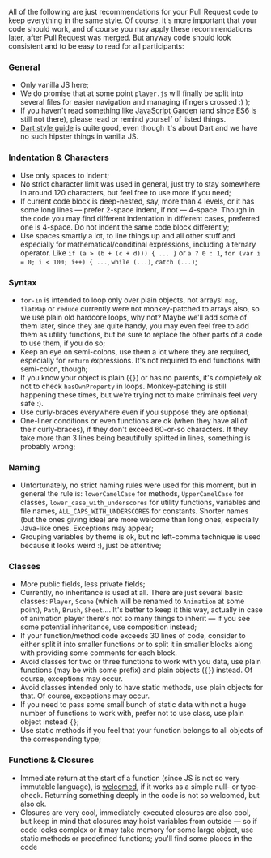 All of the following are just recommendations for your Pull Request code to keep everything in the same style. Of course, it's more important that your code should work, and of course you may apply these recommendations later, after Pull Request was merged. But anyway code should look consistent and to be easy to read for all participants:

### General

* Only vanilla JS here;
* We do promise that at some point `player.js` will finally be split into several files for easier navigation and managing (fingers crossed :) );
* If you haven't read something like [JavaScript Garden](http://bonsaiden.github.io/JavaScript-Garden/) (and since ES6 is still not there), please read or remind yourself of listed things.
* [Dart style guide](https://www.dartlang.org/articles/style-guide/) is quite good, even though it's about Dart and we have no such hipster things in vanilla JS.

### Indentation & Characters

* Use only spaces to indent;
* No strict character limit was used in general, just try to stay somewhere in around 120 characters, but feel free to use more if you need;
* If current code block is deep-nested, say, more than 4 levels, or it has some long lines — prefer 2-space indent, if not — 4-space. Though in the code you may find different indentation in different cases, preferred one is 4-space. Do not indent the same code block differently;
* Use spaces smartly a lot, to line things up and all other stuff and especially for mathematical/conditinal expressions, including a ternary operator. Like `if (a > (b + (c + d))) { ... }` or `a ? 0 : 1`, `for (var i = 0; i < 100; i++) { ...`, `while (...)`, `catch (...)`;

### Syntax

* `for-in` is intended to loop only over plain objects, not arrays! `map`, `flatMap` or `reduce` currently were not monkey-patched to arrays also, so we use plain old hardcore loops, why not? Maybe we'll add some of them later, since they are quite handy, you may even feel free to add them as utility functions, but be sure to replace the other parts of a code to use them, if you do so;
* Keep an eye on semi-colons, use them a lot where they are required, especially for `return` expressions. It's not required to end functions with semi-colon, though;
* If you know your object is plain (`{}`) or has no parents, it's completely ok not to check `hasOwnProperty` in loops. Monkey-patching is still happening these times, but we're trying not to make criminals feel very safe :).
* Use curly-braces everywhere even if you suppose they are optional;
* One-liner conditions or even functions are ok (when they have all of their curly-braces), if they don't exceed 60-or-so characters. If they take more than 3 lines being beautifully splitted in lines, something is probably wrong;

### Naming

* Unfortunately, no strict naming rules were used for this moment, but in general the rule is: `lowerCamelCase` for methods, `UpperCamelCase` for classes, `lower_case_with_underscores` for utility functions, variables and file names, `ALL_CAPS_WITH_UNDERSCORES` for constants. Shorter names (but the ones giving idea) are more welcome than long ones, especially Java-like ones. Exceptions may appear;
* Grouping variables by theme is ok, but no left-comma technique is used because it looks weird :), just be attentive;

### Classes

* More public fields, less private fields;
* Currently, no inheritance is used at all. There are just several basic classes: `Player`, `Scene` (which will be renamed to `Animation` at some point), `Path`, `Brush`, `Sheet`.... It's better to keep it this way, actually in case of animation player there's not so many things to inherit — if you see some potential inheritance, use composition instead;
* If your function/method code exceeds 30 lines of code, consider to either split it into smaller functions or to split it in smaller blocks along with providing some comments for each block.
* Avoid classes for two or three functions to work with you data, use plain functions (may be with some prefix) and plain objects (`{}`) instead. Of course, exceptions may occur.
* Avoid classes intended only to have static methods, use plain objects for that. Of course, exceptions may occur.
* If you need to pass some small bunch of static data with not a huge number of functions to work with, prefer not to use class, use plain object instead `{}`;
* Use static methods if you feel that your function belongs to all objects of the corresponding type;

### Functions & Closures

* Immediate return at the start of a function (since JS is not so very immutable language), is [welcomed](http://stackoverflow.com/questions/36707/should-a-function-have-only-one-return-statement), if it works as a simple null- or type-check. Returning something deeply in the code is not so welcomed, but also ok.
* Closures are very cool, immediately-executed closures are also cool, but keep in mind that closures may hoist variables from outside — so if code looks complex or it may take memory for some large object, use static methods or predefined functions; you'll find some places in the code


